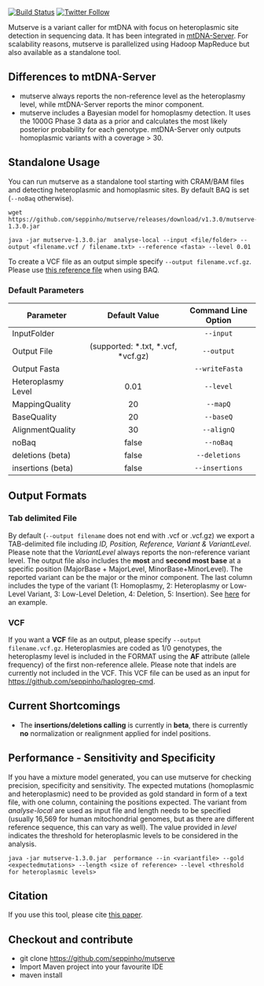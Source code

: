 [![Build Status](https://travis-ci.org/seppinho/mutserve.svg?branch=master)](https://travis-ci.org/seppinho/mutserve)
[![Twitter Follow](https://img.shields.io/twitter/follow/mtdnaserver.svg?style=social&label=Follow)](https://twitter.com/mtdnaserver)

Mutserve is a variant caller for mtDNA with focus on heteroplasmic site detection in sequencing data. 
It has been integrated in [mtDNA-Server](https://mtdna-server.uibk.ac.at). For scalability reasons, mutserve is parallelized using Hadoop MapReduce but also available as a standalone tool.

## Differences to mtDNA-Server

- mutserve always reports the non-reference level as the heteroplasmy level, while mtDNA-Server reports the minor component.
- mutserve includes a Bayesian model for homoplasmy detection. It uses the 1000G Phase 3 data as a prior and calculates the most likely posterior probability for each genotype. mtDNA-Server only outputs homoplasmic variants with a coverage > 30.


## Standalone Usage
You can run mutserve as a standalone tool starting with CRAM/BAM files and detecting heteroplasmic and homoplasmic sites. By default BAQ is set (``--noBaq`` otherwise).

```
wget https://github.com/seppinho/mutserve/releases/download/v1.3.0/mutserve-1.3.0.jar

java -jar mutserve-1.3.0.jar  analyse-local --input <file/folder> --output <filename.vcf / filename.txt> --reference <fasta> --level 0.01
```
To create a VCF file as an output simple specify `--output filename.vcf.gz`. Please use [this reference file](https://raw.githubusercontent.com/seppinho/mutserve/master/files/rCRS.fasta) when using BAQ.

### Default Parameters

| Parameter        | Default Value           | Command Line Option | 
| ------------- |:-------------:| :-------------:| 
| InputFolder     | <folder> | `--input`|
| Output File   | <filename> (supported: *.txt, *.vcf, *vcf.gz) | `--output` |
| Output Fasta     |  | `--writeFasta`|
| Heteroplasmy Level     | 0.01 | `--level`|
| MappingQuality     | 20 | `--mapQ`|
| BaseQuality     | 20 | `--baseQ`|
| AlignmentQuality     | 30 | `--alignQ`|
| noBaq     | false | `--noBaq`|
| deletions (beta)     | false | `--deletions`|
| insertions (beta)     | false | `--insertions`|


## Output Formats

### Tab delimited File
By default (`--output filename` does not end with .vcf or .vcf.gz) we export a TAB-delimited file including *ID, Position, Reference, Variant & VariantLevel*. Please note that the *VariantLevel* always reports the non-reference variant level. The output file also includes the **most** and **second most base** at a specific position (MajorBase + MajorLevel, MinorBase+MinorLevel). The reported variant can be the major or the minor component. The last column includes the type of the variant (1: Homoplasmy, 2: Heteroplasmy or Low-Level Variant, 3: Low-Level Deletion, 4: Deletion, 5: Insertion). See [here](https://raw.githubusercontent.com/seppinho/mutation-server/master/test-data/results/variantsLocal1000G) for an example. 

### VCF
If you want a **VCF** file as an output, please specify `--output filename.vcf.gz`. Heteroplasmies are coded as 1/0 genotypes, the heteroplasmy level is included in the FORMAT using the **AF** attribute (allele frequency) of the first non-reference allele. Please note that indels are currently not included in the VCF.  This VCF file can be used as an input for https://github.com/seppinho/haplogrep-cmd.

## Current Shortcomings
* The **insertions/deletions calling** is currently in **beta**, there is currently **no** normalization or realignment applied for indel positions. 

## Performance - Sensitivity and Specificity

If you have a mixture model generated, you can use mutserve for checking precision, specificity and sensitivity. The expected mutations (homoplasmic and heteroplasmic) need to be provided as gold standard in form of a text file, with one column, containing the positions expected. The variant from *analyse-local* are used as input file and length needs to be specified (usually 16,569 for human mitochondrial genomes, but as there are different reference sequence, this can vary as well). The value provided in *level* indicates the threshold for heteroplasmic levels to be considered in the analysis.
```
java -jar mutserve-1.3.0.jar  performance --in <variantfile> --gold <expectedmutations> --length <size of reference> --level <threshold for heteroplasmic levels>
```

## Citation
If you use this tool, please cite [this paper](http://nar.oxfordjournals.org/content/early/2016/04/15/nar.gkw247.full).

## Checkout and contribute
* git clone https://github.com/seppinho/mutserve
* Import Maven project into your favourite IDE
* maven install
